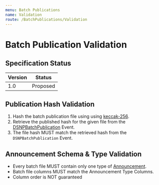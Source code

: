 ```yaml
---
menu: Batch Publications
name: Validation
route: /BatchPublications/Validation
---
```


# Batch Publication Validation

## Specification Status

| Version | Status   |
| ------  | -------- |
| 1.0     | Proposed |

## Publication Hash Validation

1. Hash the batch publication file using using [keccak-256](https://en.wikipedia.org/wiki/SHA-3).
2. Retrieve the published hash for the given file from the [DSNPBatchPublication](/BatchPublications/Publishing) Event.
3. The file hash MUST match the retrieved hash from the `DSNPBatchPublication` Event.

## Announcement Schema & Type Validation

- Every batch file MUST contain only one type of [Announcement](/Messages/Overview#dsnp-announcement-formats).
- Batch file columns MUST match the Announcement Type Columns.
- Column order is NOT guaranteed
